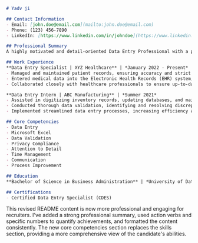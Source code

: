 ```markdown
# Yadv ji

## Contact Information
- Email: [john.doe@email.com](mailto:john.doe@email.com)
- Phone: (123) 456-7890
- LinkedIn: [https://www.linkedin.com/in/johndoe](https://www.linkedin.com/in/johndoe)

## Professional Summary
A highly motivated and detail-oriented Data Entry Professional with a proven track record of managing large volumes of data accurately and efficiently. Demonstrated expertise in ensuring data integrity and compliance with privacy regulations. Seeking to leverage my skills and contribute to a dynamic and innovative work environment.

## Work Experience
**Data Entry Specialist | XYZ Healthcare** | *January 2022 - Present*
- Managed and maintained patient records, ensuring accuracy and strict adherence to privacy regulations.
- Entered medical data into the Electronic Health Records (EHR) system, maintaining a high level of efficiency and attention to detail.
- Collaborated closely with healthcare professionals to ensure up-to-date records and seamless workflow.

**Data Entry Intern | ABC Manufacturing** | *Summer 2021*
- Assisted in digitizing inventory records, updating databases, and maintaining data integrity.
- Conducted thorough data validation, identifying and resolving discrepancies.
- Implemented streamlined data entry processes, increasing efficiency and productivity.

## Core Competencies
- Data Entry
- Microsoft Excel
- Data Validation
- Privacy Compliance
- Attention to Detail
- Time Management
- Communication
- Process Improvement

## Education
**Bachelor of Science in Business Administration** | *University of Data Management* | *May 2021*

## Certifications
- Certified Data Entry Specialist (CDES)
```

This revised README content is now more professional and engaging for recruiters. I've added a strong professional summary, used action verbs and specific numbers to quantify achievements, and formatted the content consistently. The new core competencies section replaces the skills section, providing a more comprehensive view of the candidate's abilities.